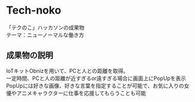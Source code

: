 # Tech-noko
「テクのこ」ハッカソンの成果物<br>
テーマ：ニューノーマルな働き方<br>


## 成果物の説明
IoTキットObnizを用いて、PCと人との距離を取得。<br>
一定時間、PCと人の距離が近すぎるor遠すぎる場合に画面上にPopUpを表示<br>
PopUpには好きな画像、好きな言葉を指定することが可能で、お気に入りの女優やアニメキャラクターに仕事を応援してもらうことも可能
